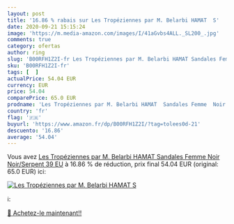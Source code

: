 ```yaml
---
layout: post
title: '16.86 % rabais sur Les Tropéziennes par M. Belarbi HAMAT  S'
date: 2020-09-21 15:15:24
image: 'https://m.media-amazon.com/images/I/41aGvbs4ALL._SL200_.jpg'
comments: true
category: ofertas
author: ring
slug: 'B00RFH1Z2I-fr Les Tropéziennes par M. Belarbi HAMAT Sandales Femme Noir...'
sku: 'B00RFH1Z2I-fr'
tags: [  ]
actualPrice: 54.04 EUR
currency: EUR
price: 54.04
comparePrice: 65.0 EUR
prodname: 'Les Tropéziennes par M. Belarbi HAMAT  Sandales Femme  Noir  Noir/Serpent   39 EU'
country: 'fr'
flag: '🇫🇷'
buyurl: 'https://www.amazon.fr/dp/B00RFH1Z2I/?tag=tolees0d-21'
descuento: '16.86'
average: '54.04'
---
```


Vous avez [Les Tropéziennes par M. Belarbi HAMAT  Sandales Femme  Noir  Noir/Serpent   39 EU](https://www.amazon.fr/dp/B00RFH1Z2I/?tag=tolees0d-21)  à  16.86 % de réduction, prix final  54.04 EUR (original: 65.0 EUR) ici:

[![Les Tropéziennes par M. Belarbi HAMAT  S](https://m.media-amazon.com/images/I/41aGvbs4ALL._SL200_.jpg)](https://www.amazon.fr/dp/B00RFH1Z2I/?tag=tolees0d-21)

ℹ️:


[🛒 Achetez-le maintenant!!](https://www.amazon.fr/dp/B00RFH1Z2I/?tag=tolees0d-21)
